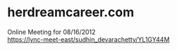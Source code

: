 herdreamcareer.com
==================
Online Meeting for 08/16/2012
<br>
<a href="https://lync-meet-east/sudhin_devarachetty/YL1GY44M" > https://lync-meet-east/sudhin_devarachetty/YL1GY44M   </a>   
